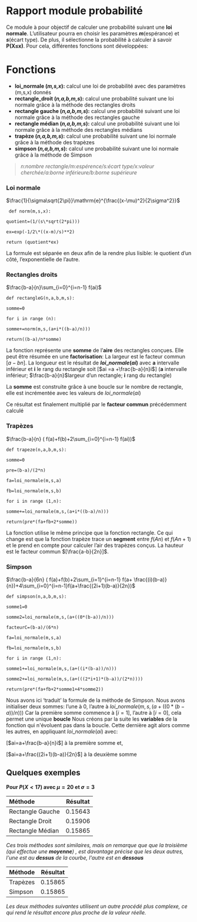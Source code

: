 ﻿# Rapport module probabilité

Ce module à pour objectif de calculer une probabilité suivant une **loi normale**. L’utilisateur pourra en choisir les paramètres ***m***(espérance) et ***s***(écart type). De plus, il sélectionne la probabilité à calculer à savoir **P(X$\le$x)**. Pour cela, différentes fonctions sont développées:


# Fonctions

- **loi_normale (*m,s,x*):** calcul une loi de probabilité avec des paramètres (m,s,x) donnés
- **rectangle_droit (*n,a,b,m,s*):**  calcul une probabilité suivant une loi normale grâce à la méthode des rectangles droits
- **rectangle gauche (*n,a,b,m,s*):** calcul une probabilité suivant une loi normale grâce à la méthode des rectangles gauche
- **rectangle médian (*n,a,b,m,s*):** calcul une probabilité suivant une loi normale grâce à la méthode des rectangles médians
- **trapèze (*n,a,b,m,s*):** calcul une probabilité suivant une loi normale grâce à la méthode des trapèzes
- **simpson (*n,a,b,m,s*):** calcul une probabilité suivant une loi normale grâce à la méthode de Simpson

> *n:nombre rectangle/m:espérence/s:écart type/x:valeur cherchée/a:borne inférieure/b:borne supérieure*
	


### Loi normale

$\frac{1}{\sigma\sqrt{2\pi}}\mathrm{e}^{\frac{(x-\mu)^2}{2\sigma^2}}$

`` def norm(m,s,x):``

``quotient=(1/(s\*sqrt(2*pi)))``
	
``ex=exp(-1/2\*((x-m)/s)**2)``
	
``return (quotient*ex)``

La formule est séparée en deux afin de la rendre plus lisible: le quotient d’un côté, l’exponentielle de l’autre.


### Rectangles droits

$\frac{b-a}{n}\sum_{i=0}^{i=n-1} f(ai)$

``def rectangleG(n,a,b,m,s):``

``somme=0``

``for i in range (n):``

``somme+=norm(m,s,(a+i*((b-a)/n)))``

``return((b-a)/n*somme)``

La fonction représente une **somme** de l’**aire** des rectangles conçues. Elle peut être résumée en une **factorisation**: La largeur est le facteur commun [$a-bn$]. La longueur est le résultat de **$loi\_normale(ai)$** avec **a** intervalle inférieur et **i** le rang du rectangle soit [$ai =a +\frac{b-a}{n}i$] (**a** intervalle inférieur; $\frac{b-a}{n}$largeur d’un rectangle; **i** rang du rectangle)

La **somme** est construite grâce à une boucle sur le nombre de rectangle, elle est incrémentée avec les valeurs de $loi\_normale(ai)$

Ce résultat est finalement multiplié par le **facteur commun** précédemment calculé



### Trapèzes

$\frac{b-a}{n} ( f(a)+f(b)+2\sum_{i=0}^{i=n-1} f(ai))$

``def trapeze(n,a,b,m,s):``

``somme=0``

``pre=(b-a)/(2*n)``

``fa=loi_normale(m,s,a)``

``fb=loi_normale(m,s,b)``

``for i in range (1,n):``

``somme+=loi_normale(m,s,(a+i*((b-a)/n)))``

``return(pre*(fa+fb+2*somme))``

La fonction utilise le même principe que la fonction rectangle. Ce qui change est que la fonction trapèze trace un **segment** entre $f(An)$ et $f(An+1)$ et le prend en compte pour calculer l’air des trapèzes conçus. La hauteur est le facteur commun $[\frac{a-b}{2n}]$.


### Simpson

$\frac{b-a}{6n} ( f(a)+f(b)+2\sum_{i=1}^{i=n-1} f(a+ \frac{(i)(b-a)}{n})+4\sum_{i=0}^{i=n-1}f(a+\frac{(2i+1)(b-a)}{2n})$


``def simpson(n,a,b,m,s):``

``somme1=0``

``somme2=loi_normale(m,s,(a+((0*(b-a))/n)))``

``facteurC=(b-a)/(6*n)``

``fa=loi_normale(m,s,a)``

``fb=loi_normale(m,s,b)``

``for i in range (1,n):``

``somme1+=loi_normale(m,s,(a+((i*(b-a))/n)))``

``somme2+=loi_normale(m,s,(a+(((2*i+1)*(b-a))/(2*n))))``

``return(pre*(fa+fb+2*somme1+4*somme2))``

Nous avons ici ‘traduit’ la formule de la méthode de Simpson.
Nous avons initialiser deux sommes:
l’une à 0,
l’autre à $loi\_normale(m,s,(a+((0*(b-a))/n)))$
Car la première somme commence à [$i=1$], l’autre à [$i=0$], cela permet une unique **boucle**
Nous créons par la suite les **variables** de la fonction qui n'évoluent pas dans la boucle. Cette dernière agit alors comme les autres, en appliquant $loi\_normale(ai)$ avec:

[$ai=a+\frac{b-a}{n}i$] à la première somme et,

[$ai=a+\frac{(2i+1)(b-a)}{2n}$] à la deuxième somme

## Quelques exemples
**Pour $P(X<17)$  avec $\mu=20$ et  $\sigma=3$**



|      Méthode     |Résultat|        
| :--------------- |:------:|
| Rectangle Gauche | 0.15643|     
| Rectangle Droit  | 0.15906|          
| Rectangle Médian | 0.15865|  

      

*Ces trois méthodes sont similaires, mais on remarque que que la troisième (qui effectue une **moyenne**) , est davantage précise que les deux autres, l'une est au **dessus** de la courbe, l'autre est en **dessous***

|      Méthode     |Résultat|        
| :--------------- |:------:|
| Trapèzes | 0.15865|     
| Simpson  | 0.15865|          

*Les deux méthodes suivantes utilisent un autre procédé plus complexe, ce qui rend le résultat encore plus proche de la valeur réelle.*

